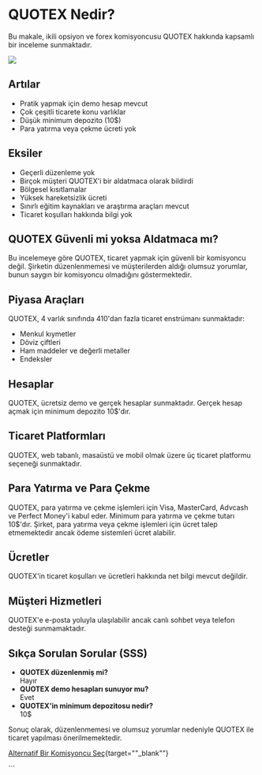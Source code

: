 # QUOTEX Nedir?

Bu makale, ikili opsiyon ve forex komisyoncusu QUOTEX hakkında kapsamlı
bir inceleme sunmaktadır.

[![](https://static.quotex.io/files/4_en/300_250.jpg)](https://traff.sbs/brokerqxlid)

## Artılar

-   Pratik yapmak için demo hesap mevcut
-   Çok çeşitli ticarete konu varlıklar
-   Düşük minimum depozito (10\$)
-   Para yatırma veya çekme ücreti yok

## Eksiler

-   Geçerli düzenleme yok
-   Birçok müşteri QUOTEX\'i bir aldatmaca olarak bildirdi
-   Bölgesel kısıtlamalar
-   Yüksek hareketsizlik ücreti
-   Sınırlı eğitim kaynakları ve araştırma araçları mevcut
-   Ticaret koşulları hakkında bilgi yok

## QUOTEX Güvenli mi yoksa Aldatmaca mı?

Bu incelemeye göre QUOTEX, ticaret yapmak için güvenli bir komisyoncu
değil. Şirketin düzenlenmemesi ve müşterilerden aldığı olumsuz yorumlar,
bunun saygın bir komisyoncu olmadığını göstermektedir.

## Piyasa Araçları

QUOTEX, 4 varlık sınıfında 410\'dan fazla ticaret enstrümanı
sunmaktadır:

-   Menkul kıymetler
-   Döviz çiftleri
-   Ham maddeler ve değerli metaller
-   Endeksler

## Hesaplar

QUOTEX, ücretsiz demo ve gerçek hesaplar sunmaktadır. Gerçek hesap açmak
için minimum depozito 10\$\'dır.

## Ticaret Platformları

QUOTEX, web tabanlı, masaüstü ve mobil olmak üzere üç ticaret platformu
seçeneği sunmaktadır.

## Para Yatırma ve Para Çekme

QUOTEX, para yatırma ve çekme işlemleri için Visa, MasterCard, Advcash
ve Perfect Money\'i kabul eder. Minimum para yatırma ve çekme tutarı
10\$\'dır. Şirket, para yatırma veya çekme işlemleri için ücret talep
etmemektedir ancak ödeme sistemleri ücret alabilir.

## Ücretler

QUOTEX\'in ticaret koşulları ve ücretleri hakkında net bilgi mevcut
değildir.

## Müşteri Hizmetleri

QUOTEX\'e e-posta yoluyla ulaşılabilir ancak canlı sohbet veya telefon
desteği sunmamaktadır.

## Sıkça Sorulan Sorular (SSS)

-   **QUOTEX düzenlenmiş mi?**\
    Hayır
-   **QUOTEX demo hesapları sunuyor mu?**\
    Evet
-   **QUOTEX\'in minimum depozitosu nedir?**\
    10\$

Sonuç olarak, düzenlenmemesi ve olumsuz yorumlar nedeniyle QUOTEX ile
ticaret yapılması önerilmemektedir.

[Alternatif Bir Komisyoncu
Seç](\%22https://traff.sbs/brokerqxsignup\%22){target=""_blank""}

\`\`\`

